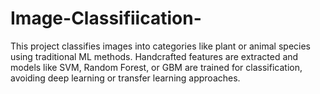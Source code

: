 # Image-Classifiication-
This project classifies images into categories like plant or animal species using traditional ML methods. Handcrafted features are extracted and models like SVM, Random Forest, or GBM are trained for classification, avoiding deep learning or transfer learning approaches.
